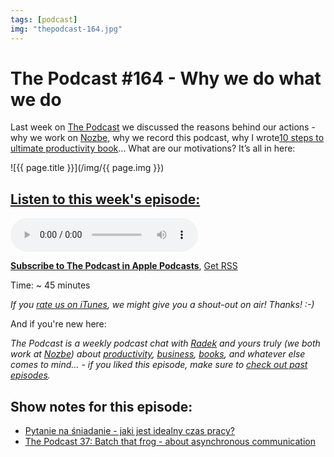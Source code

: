 ```yaml
---
tags: [podcast]
img: "thepodcast-164.jpg"
---
```


# The Podcast #164 - Why we do what we do

Last week on [The Podcast][p] we discussed the reasons behind our actions - why we work on [Nozbe][n], why we record this podcast, why I wrote[10 steps to ultimate productivity book](https://productivitycourse.com)... What are our motivations? It’s all in here:

<!--More-->

![{{ page.title }}](/img/{{ page.img }})

## [Listen to this week's episode:][e]

<audio controls>
<source src="https://files.nozbe.com/podcast/164.mp3" type="audio/mpeg">
</audio>

**[Subscribe to The Podcast in Apple Podcasts][i]**, [Get RSS][rss]

Time: ~ 45 minutes

*If you [rate us on iTunes][i], we might give you a shout-out on air! Thanks! :-)*

And if you're new here:

*The Podcast is a weekly podcast chat with [Radek][r] and yours truly (we both work at [Nozbe][n]) about [productivity](/tag/productivity), [business](/tag/business), [books](/tag/books), and whatever else comes to mind… - if you liked this episode, make sure to [check out past episodes](/tag/podcast).*

## Show notes for this episode:

  * [Pytanie na śniadanie - jaki jest idealny czas pracy?](https://pytanienasniadanie.tvp.pl/39539928/jaki-jest-idealny-czas-pracy)
  * [The Podcast 37: Batch that frog - about asynchronous communication](https://thepodcast.fm/episodes/37)

[y]: https://michael.gratis/thepodcastyt
[rss]: http://thepodcast.fm/episodes?format=RSS
[e]: http://thepodcast.fm/episodes/164

[p]: https://michael.gratis/thepodcastfm
[n]: https://michael.gratis/nozbe
[r]: https://michael.gratis/radex
[i]: https://michael.gratis/thepodcast
[o]: https://michael.gratis/ipadonly

